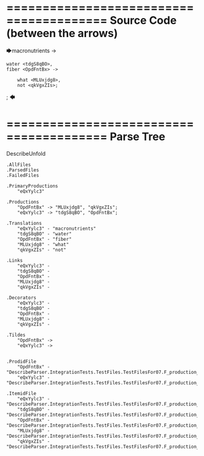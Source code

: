 ========================================
Source Code (between the arrows)
========================================

🡆macronutrients <eQxYylc3> ->

    water <tdgS8qBO>,
	fiber <OpdFntBx> ->

        what <MLUxjdg8>,
        not <qkVgxZIs>;
;
🡄

========================================
Parse Tree
========================================
DescribeUnfold

    .AllFiles
    .ParsedFiles
    .FailedFiles

    .PrimaryProductions
        "eQxYylc3" 

    .Productions
        "OpdFntBx" -> "MLUxjdg8", "qkVgxZIs";
        "eQxYylc3" -> "tdgS8qBO", "OpdFntBx";

    .Translations
        "eQxYylc3" - "macronutrients"
        "tdgS8qBO" - "water"
        "OpdFntBx" - "fiber"
        "MLUxjdg8" - "what"
        "qkVgxZIs" - "not"

    .Links
        "eQxYylc3" - 
        "tdgS8qBO" - 
        "OpdFntBx" - 
        "MLUxjdg8" - 
        "qkVgxZIs" - 

    .Decorators
        "eQxYylc3" - 
        "tdgS8qBO" - 
        "OpdFntBx" - 
        "MLUxjdg8" - 
        "qkVgxZIs" - 

    .Tildes
        "OpdFntBx" -> 
        "eQxYylc3" -> 


    .ProdidFile
        "OpdFntBx" - "DescribeParser.IntegrationTests.TestFiles.TestFilesFor07.F_production_in_production2.ds"
        "eQxYylc3" - "DescribeParser.IntegrationTests.TestFiles.TestFilesFor07.F_production_in_production2.ds"

    .ItemidFile
        "eQxYylc3" - "DescribeParser.IntegrationTests.TestFiles.TestFilesFor07.F_production_in_production2.ds"
        "tdgS8qBO" - "DescribeParser.IntegrationTests.TestFiles.TestFilesFor07.F_production_in_production2.ds"
        "OpdFntBx" - "DescribeParser.IntegrationTests.TestFiles.TestFilesFor07.F_production_in_production2.ds"
        "MLUxjdg8" - "DescribeParser.IntegrationTests.TestFiles.TestFilesFor07.F_production_in_production2.ds"
        "qkVgxZIs" - "DescribeParser.IntegrationTests.TestFiles.TestFilesFor07.F_production_in_production2.ds"

